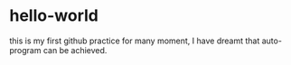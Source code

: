 # hello-world
this is my first github practice
for many moment, I have dreamt that auto-program can be achieved.
